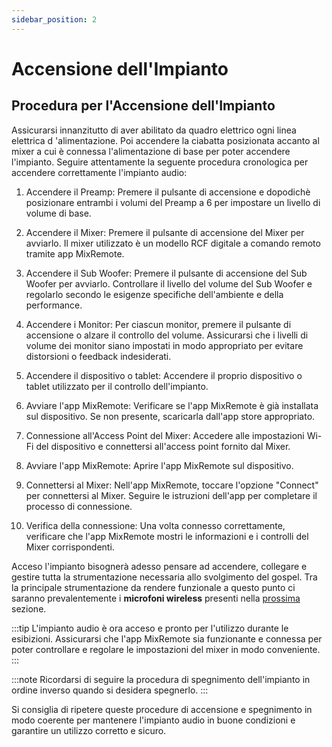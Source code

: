 ```yaml
---
sidebar_position: 2
---
```


# Accensione dell'Impianto
## Procedura per l'Accensione dell'Impianto

Assicurarsi innanzitutto di aver abilitato da quadro elettrico ogni linea elettrica d 'alimentazione. Poi accendere la ciabatta posizionata accanto al mixer a cui è connessa l'alimentazione di base per poter accendere l'impianto.
Seguire attentamente la seguente procedura cronologica per accendere correttamente l'impianto audio:

1. Accendere il Preamp: Premere il pulsante di accensione e dopodichè posizionare entrambi i volumi del Preamp a 6 per impostare un livello di volume di base.

2. Accendere il Mixer: Premere il pulsante di accensione del Mixer per avviarlo. Il mixer utilizzato è un modello RCF digitale a comando remoto tramite app MixRemote.

3. Accendere il Sub Woofer: Premere il pulsante di accensione del Sub Woofer per avviarlo. Controllare il livello del volume del Sub Woofer e regolarlo secondo le esigenze specifiche dell'ambiente e della performance.

4. Accendere i Monitor: Per ciascun monitor, premere il pulsante di accensione o alzare il controllo del volume. Assicurarsi che i livelli di volume dei monitor siano impostati in modo appropriato per evitare distorsioni o feedback indesiderati.

5. Accendere il dispositivo o tablet: Accendere il proprio dispositivo o tablet utilizzato per il controllo dell'impianto.

6. Avviare l'app MixRemote: Verificare se l'app MixRemote è già installata sul dispositivo. Se non presente, scaricarla dall'app store appropriato.

7. Connessione all'Access Point del Mixer: Accedere alle impostazioni Wi-Fi del dispositivo e connettersi all'access point fornito dal Mixer.

8. Avviare l'app MixRemote: Aprire l'app MixRemote sul dispositivo.

9. Connettersi al Mixer: Nell'app MixRemote, toccare l'opzione "Connect" per connettersi al Mixer. Seguire le istruzioni dell'app per completare il processo di connessione.

10. Verifica della connessione: Una volta connesso correttamente, verificare che l'app MixRemote mostri le informazioni e i controlli del Mixer corrispondenti.

Acceso l'impianto bisognerà adesso pensare ad accendere, collegare e gestire tutta la strumentazione necessaria allo svolgimento del gospel. Tra la principale strumentazione da rendere funzionale a questo punto ci saranno prevalentemente i **microfoni wireless** presenti nella [prossima](./Microfoni.md) sezione. 

:::tip
L'impianto audio è ora acceso e pronto per l'utilizzo durante le esibizioni. Assicurarsi che l'app MixRemote sia funzionante e connessa per poter controllare e regolare le impostazioni del mixer in modo conveniente.
:::

:::note
Ricordarsi di seguire la procedura di spegnimento dell'impianto in ordine inverso quando si desidera spegnerlo.
:::

Si consiglia di ripetere queste procedure di accensione e spegnimento in modo coerente per mantenere l'impianto audio in buone condizioni e garantire un utilizzo corretto e sicuro.